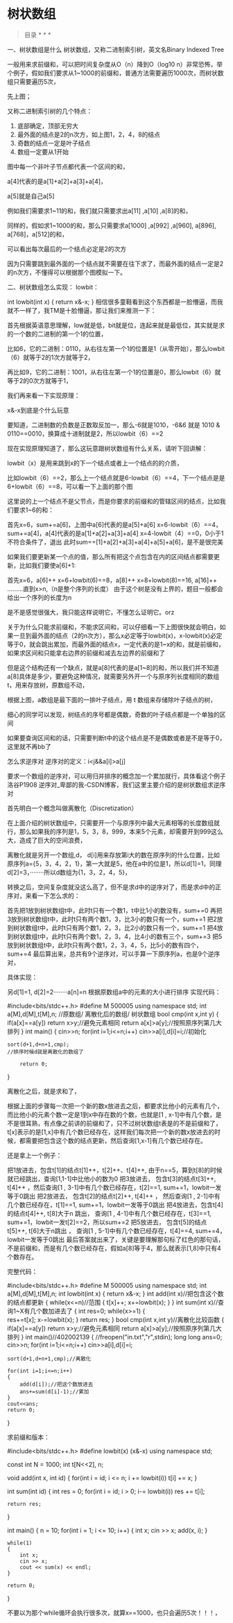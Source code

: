 # 树状数组

>目录
*[]()
*[]()
*[]()

一、树状数组是什么
树状数组，又称二进制索引树，英文名Binary Indexed Tree

一般用来求前缀和，可以把时间复杂度从O（n）降到O（log10 n）非常恐怖，举个例子，假如我们要求从1~1000的前缀和，普通方法需要遍历1000次，而树状数组只需要遍历5次，

先上图；



又称二进制索引树的几个特点：

1. 底部确定，顶部无穷大
2. 最外面的结点是2的n次方，如上图1，2，4，8的结点
3. 奇数的结点一定是叶子结点
4. 数组一定要从1开始

图中每一个非叶子节点都代表一个区间的和，

a[4]代表的是a[1]+a[2]+a[3]+a[4]，

a[5]就是自己a[5]

例如我们需要求1~11的和，我们就只需要求出a[11] ,a[10] ,a[8]的和，

同样的，假如求1~1000的和，那么只需要求a[1000] ,a[992] ,a[960], a[896], a[768]，a[512]的和，

可以看出每次最后的一个结点必定是2的次方

因为只需要跳到最外面的一个结点就不需要在往下求了，而最外面的结点一定是2的n次方，不懂得可以根据那个图模拟一下。

二、树状数组怎么实现：
lowbit：

int lowbit(int x)
{
	return x&-x;
}
相信很多童鞋看到这个东西都是一脸懵逼，而我就不一样了，我TM是十脸懵逼，那让我们来推测一下：

首先根据英语意思理解，low就是低，bit就是位，连起来就是最低位，其实就是求的一个数的二进制的第一个1的位置，

比如6，它的二进制：0110，从右往左第一个1的位置是1（从零开始），那么lowbit（6）就等于2的1次方就等于2，

再比如9，它的二进制：1001，从右往左第一个1的位置是0，那么lowbit（6）就等于2的0次方就等于1，

我们再来看一下实现原理：

x&-x到底是个什么玩意

要知道，二进制数的负数是正数取反加一，那么-6就是1010，-6&6 就是 1010 & 0110==0010，换算成十进制就是2，所以lowbit（6）==2

现在实现原理知道了，那么这玩意跟树状数组有什么关系，请听下回讲解：

lowbit（x）是用来跳到x的下一个结点或者上一个结点的的介质，

比如lowbit（6）==2，那么上一个结点就是6-lowbit（6）==4，下一个结点是是6+lowbit（6）==8，可以看一下上面的那个图

这里说的上一个结点不是父节点，而是你要求的前缀和的管辖区间的结点，比如我们要求1~6的和：

首先x=6，sum+=a[6]，上图中a[6]代表的是a[5]+a[6]
x=6-lowbit（6）==4，sum+=a[4]，a[4]代表的是a[1]+a[2]+a[3]+a[4]
x=4-lowbit（4）==0，0小于1不符合条件了，退出
此时sum==[1]+a[2]+a[3]+a[4]+a[5]+a[6]，是不是很完美

如果我们要更新某一个点的值，那么所有把这个点包含在内的区间结点都需要更新，比如我们要使a[6]+1:

首先x=6，a[6]++
x=6+lowbit(6)==8，a[8]++
x=8+lowbit(8)==16, a[16]++
.........直到x>n,（n是整个序列的长度）
由于这个树是没有上界的，题目一般都会给出一个序列的长度为n

是不是感觉很强大，我只能这样说明它，不懂怎么证明它。orz

关于为什么只能求前缀和，不能求区间和，可以仔细看一下上图很快就会明白，如果一旦到最外面的结点（2的n次方），那么x必定等于lowbit(x)，x-lowbit(x)必定等于0，就会跳出累加，而最外面的结点x，一定代表的是1~x的和，就是前缀和，如果求区间和只能拿右边界的前缀和减去左边界的前缀和了

但是这个结构还有一个缺点，就是a[8]代表的是a[1~8]的和，所以我们并不知道a[8]具体是多少，要避免这种情况，就需要另外开一个与原序列长度相同的数组 t，用来存放树，原数组不动，

根据上图，a数组是最下面的一排叶子结点，用 t 数组来存储除叶子结点的树，

细心的同学可以发现，树结点的序号都是偶数，奇数的叶子结点都是一个单独的区间

如果要查询区间和的话，只需要判断t中的这个结点是不是偶数或者是不是等于0，这里就不再bb了

怎么求逆序对
逆序对的定义：i<j&&a[i]>a[j]

要求一个数组的逆序对，可以用归并排序的概念加一个累加就行，具体看这个例子洛谷P1908 逆序对_卑鄙的我-CSDN博客，我们这里主要介绍的是树状数组求逆序对

首先明白一个概念叫做离散化（Discretization）

在上面介绍的树状数组中，只需要开一个与原序列中最大元素相等的长度数组就行，那么如果我的序列是1，5，3，8，999，本来5个元素，却需要开到999这么大，造成了巨大的空间浪费，

离散化就是另开一个数组,d， d[i]用来存放第i大的数在原序列的什么位置，比如原序列a={5，3，4，2，1}，第一大就是5，他在a中的位是1，所以d[1]=1，同理d[2]=3，········所以d数组为{1，3，2，4，5}，

转换之后，空间复杂度就没这么高了，但不是求d中的逆序对了，而是求d中的正序对，来看一下怎么求的：

首先把1放到树状数组t中，此时t只有一个数1，t中比1小的数没有，sum+=0
再把3放到树状数组t中，此时t只有两个数1，3，比3小的数只有一个，sum+=1
把2放到树状数组t中，此时t只有两个数1，2，3，比2小的数只有一个，sum+=1
把4放到树状数组t中，此时t只有两个数1，2，3，4，比4小的数有三个，sum+=3
把5放到树状数组t中，此时t只有两个数1，2，3，4，5，比5小的数有四个，sum+=4
最后算出来，总共有9个逆序对，可以手算一下原序列a，也是9个逆序对，

具体实现：

另d[1]=1, d[2]=2········a[n]=n
根据原数组a中的元素的大小进行排序
实现代码：

#include<bits/stdc++.h>
#define M 500005
using namespace std;
int a[M],d[M],t[M],n;
//原数组/ 离散化后的数组/ 树状数组 
bool cmp(int x,int y)
{
	if(a[x]==a[y]) return x>y;//避免元素相同 
	return a[x]>a[y];//按照原序列第几大排列 
}
int main()
{
	cin>>n;
	for(int i=1;i<=n;i++)
	cin>>a[i],d[i]=i;//初始化
	
	sort(d+1,d+n+1,cmp);
	//排序时候d就是离散化的数组了 
 
        return 0;
} 

离散化之后，就是求和了，

根据上面的步骤每一次把一个新的数x放进去之后，都要求比他小的元素有几个，而比他小的元素个数一定是1到x中存在数的个数，也就是[1 , x-1]中有几个数，是不是很耳熟，有点像之前讲的前缀和了，只不过树状数组t表是的不是前缀和了，t[x]表示的是[1,x]中有几个数已经存在，这样我们每次把一个新的数x放进去的时候，都需要把包含这个数的结点更新，然后查询[1,x-1]有几个数已经存在。

还是拿上一个例子：

把1放进去，包含t[1]的结点t[1]++，t[2]++、t[4]++, 由于n==5，算到t[8]的时候就已经跳出，查询[1,1-1]中比他小的数为0
把3放进去， 包含t[3]的结点t[3]++,  t[4]++  ，然后查询[1 , 3-1]中有几个数已经存在，t[2]==1, sum+=1，lowbit一发等于0跳出
把2放进去， 包含t[2]的结点t[2]++,  t[4]++ ， 然后查询[1 , 2-1]中有几个数已经存在，t[1]==1, sum+=1，lowbit一发等于0跳出
把4放进去，包含t[4]的结点t[4]++,   t[8]大于n 跳出， 查询[1 , 4-1]中有几个数已经存在，t[3]==1, sum+=1，lowbit一发t[2]==2，所以sum+=2
把5放进去， 包含t[5]的结点t[5]++,   t[6]大于n跳出 ， 查询[1 , 5-1]中有几个数已经存在，t[4]==4, sum+=4，lowbit一发等于0跳出
最后答案就出来了，关键是要理解那句标了红色的那句话，不是前缀和，而是有几个数已经存在，假如a[8]等于4，那么就表示[1,8]中只有4个数存在。

完整代码：

#include<bits/stdc++.h>
#define M 500005
using namespace std;
int a[M],d[M],t[M],n;
int lowbit(int x)
{
	return x&-x;
}
int add(int x)//把包含这个数的结点都更新 
{
	while(x<=n)//范围 
	{
		t[x]++;
		x+=lowbit(x);
	}
}
int sum(int x)//查询1~X有几个数加进去了 
{
	int res=0;
	while(x>=1)
	{	
		res+=t[x];
		x-=lowbit(x);
	}
	return res;
}
bool cmp(int x,int y)//离散化比较函数 
{
	if(a[x]==a[y]) return x>y;//避免元素相同 
	return a[x]>a[y];//按照原序列第几大排列 
}
int main()//402002139
{
	//freopen("in.txt","r",stdin);
	long long ans=0;
	cin>>n;
	for(int i=1;i<=n;i++)
	cin>>a[i],d[i]=i;
	
	sort(d+1,d+n+1,cmp);//离散化 
	
	for(int i=1;i<=n;i++)
	{
		add(d[i]);//把这个数放进去 
		ans+=sum(d[i]-1);//累加 
	}
	cout<<ans;
	return 0;
}
 
 

求前缀和版本：

#include<bits/stdc++.h>
#define lowbit(x) (x&-x)
using namespace std;
 
const int N = 1000;
int t[N<<2], n;
 
void add(int x, int id)
{
	for(int i = id; i <= n; i += lowbit(i))
	t[i] += x;
}
 
int sum(int id)
{
	int res = 0;
	for(int i = id; i > 0; i-= lowbit(i))
	res += t[i];
	
	return res;
}
 
int main()
{
	n = 10;
	for(int i = 1; i <= 10; i++)
	{
		int x;
		cin >> x;
		add(x, i);
	}
	
	while(1)
	{
		int x;
		cin >> x;
		cout << sum(x) << endl;
	}
	
	return 0;
}

不要以为那个while循环会执行很多次，就算x==1000，也只会遍历5次！！！，

